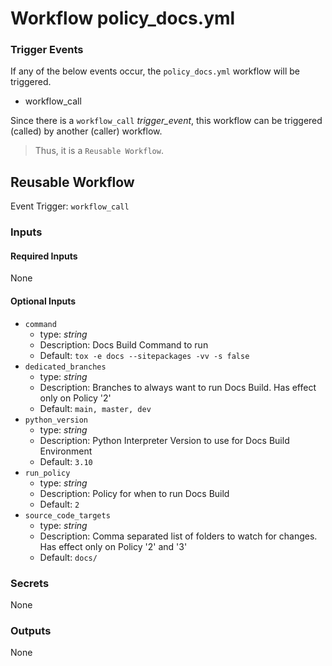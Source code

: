 # Workflow policy_docs.yml

### Trigger Events

If any of the below events occur, the `policy_docs.yml` workflow will be triggered.

- workflow_call

Since there is a `workflow_call` _trigger_event_, this workflow can be triggered (called) by another (caller) workflow.
> Thus, it is a `Reusable Workflow`.


## Reusable Workflow

Event Trigger: `workflow_call`

### Inputs

#### Required Inputs

None

#### Optional Inputs

- `command`
    - type: _string_
    - Description: Docs Build Command to run
    - Default: `tox -e docs --sitepackages -vv -s false`
- `dedicated_branches`
    - type: _string_
    - Description: Branches to always want to run Docs Build. Has effect only on Policy '2'
    - Default: `main, master, dev`
- `python_version`
    - type: _string_
    - Description: Python Interpreter Version to use for Docs Build Environment
    - Default: `3.10`
- `run_policy`
    - type: _string_
    - Description: Policy for when to run Docs Build
    - Default: `2`
- `source_code_targets`
    - type: _string_
    - Description: Comma separated list of folders to watch for changes. Has effect only on Policy '2' and '3'
    - Default: `docs/`

### Secrets

None

### Outputs

None

